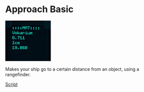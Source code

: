# Approach Basic
![MPS](/images/MPS.png)
   
Makes your ship go to a certain distance from an object, using a rangefinder.

[Script](/ApproachBasicBETA.yolol/)